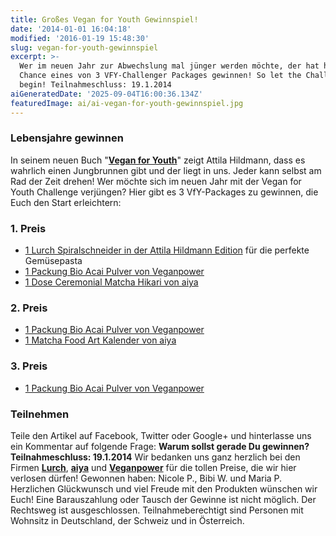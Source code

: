 ```yaml
---
title: Großes Vegan for Youth Gewinnspiel!
date: '2014-01-01 16:04:18'
modified: '2016-01-19 15:48:30'
slug: vegan-for-youth-gewinnspiel
excerpt: >-
  Wer im neuen Jahr zur Abwechslung mal jünger werden möchte, der hat hier die
  Chance eines von 3 VFY-Challenger Packages gewinnen! So let the Challenge
  begin! Teilnahmeschluss: 19.1.2014
aiGeneratedDate: '2025-09-04T16:00:36.134Z'
featuredImage: ai/ai-vegan-for-youth-gewinnspiel.jpg
---
```


### Lebensjahre gewinnen

In seinem neuen Buch "[**Vegan for Youth**](https://www.veganblatt.com/vegan-for-youth-attila-hildmann)" zeigt Attila Hildmann, dass es wahrlich einen Jungbrunnen gibt und der liegt in uns. Jeder kann selbst am Rad der Zeit drehen! Wer möchte sich im neuen Jahr mit der Vegan for Youth Challenge verjüngen? Hier gibt es 3 VfY-Packages zu gewinnen, die Euch den Start erleichtern:

### 1\. Preis

*   [1 Lurch Spiralschneider in der Attila Hildmann Edition](http://www.amazon.de/gp/product/B00E9SW4IA/ref=as_li_ss_tl?ie=UTF8&camp=1638&creative=19454&creativeASIN=B00E9SW4IA&linkCode=as2&tag=attilahildman-21) für die perfekte Gemüsepasta
*   [1 Packung Bio Acai Pulver von Veganpower](http://www.veganpower.at/bio-acai-pulver-tropical-thunder-125g.html)
*   [1 Dose Ceremonial Matcha Hikari von aiya](http://www.aiya-europe.com/de/kaufen/matcha/17-Ceremonial-Matcha-Hikari-30g)

### 2\. Preis

*   [1 Packung Bio Acai Pulver von Veganpower](http://www.veganpower.at/bio-acai-pulver-tropical-thunder-125g.html)
*   [1 Matcha Food Art Kalender von aiya](http://www.aiya-europe.com/de/aiya-kalender)

### 3\. Preis

*   [1 Packung Bio Acai Pulver von Veganpower](http://www.veganpower.at/bio-acai-pulver-tropical-thunder-125g.html)

### Teilnehmen

Teile den Artikel auf Facebook, Twitter oder Google+ und hinterlasse uns ein Kommentar auf folgende Frage: **Warum sollst gerade Du gewinnen?** **Teilnahmeschluss: 19.1.2014** [<!-- Image removed (no copyright): vfy-gewinne.jpg -->](https://www.veganblatt.com/i/vfy-gewinne.jpg) Wir bedanken uns ganz herzlich bei den Firmen [**Lurch**](http://www.lurch-shop.com/), [**aiya**](http://www.aiya-europe.com/de) und [**Veganpower**](http://www.veganpower.at/) für die tollen Preise, die wir hier verlosen dürfen! Gewonnen haben: Nicole P., Bibi W. und Maria P. Herzlichen Glückwunsch und viel Freude mit den Produkten wünschen wir Euch! Eine Barauszahlung oder Tausch der Gewinne ist nicht möglich. Der Rechtsweg ist ausgeschlossen. Teilnahmeberechtigt sind Personen mit Wohnsitz in Deutschland, der Schweiz und in Österreich.
